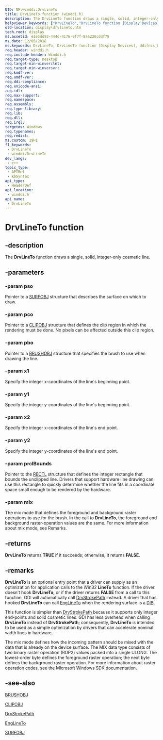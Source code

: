 ```yaml
---
UID: NF:winddi.DrvLineTo
title: DrvLineTo function (winddi.h)
description: The DrvLineTo function draws a single, solid, integer-only cosmetic line.
helpviewer_keywords: ["DrvLineTo","DrvLineTo function [Display Devices]","ddifncs_85694fcd-95b7-4b3e-8f00-bec09b3d9a32.xml","display.drvlineto","winddi/DrvLineTo"]
old-location: display\drvlineto.htm
tech.root: display
ms.assetid: e1e5dd93-444d-4176-9f7f-8aa220cddf78
ms.date: 12/05/2018
ms.keywords: DrvLineTo, DrvLineTo function [Display Devices], ddifncs_85694fcd-95b7-4b3e-8f00-bec09b3d9a32.xml, display.drvlineto, winddi/DrvLineTo
req.header: winddi.h
req.include-header: Winddi.h
req.target-type: Desktop
req.target-min-winverclnt: 
req.target-min-winversvr: 
req.kmdf-ver: 
req.umdf-ver: 
req.ddi-compliance: 
req.unicode-ansi: 
req.idl: 
req.max-support: 
req.namespace: 
req.assembly: 
req.type-library: 
req.lib: 
req.dll: 
req.irql: 
targetos: Windows
req.typenames: 
req.redist: 
ms.custom: 19H1
f1_keywords:
 - DrvLineTo
 - winddi/DrvLineTo
dev_langs:
 - c++
topic_type:
 - APIRef
 - kbSyntax
api_type:
 - HeaderDef
api_location:
 - winddi.h
api_name:
 - DrvLineTo
---
```


# DrvLineTo function


## -description

The <b>DrvLineTo</b> function draws a single, solid, integer-only cosmetic line.

## -parameters

### -param pso

Pointer to a <a href="/windows/desktop/api/winddi/ns-winddi-surfobj">SURFOBJ</a> structure that describes the surface on which to draw.

### -param pco

Pointer to a <a href="/windows/desktop/api/winddi/ns-winddi-clipobj">CLIPOBJ</a> structure that defines the clip region in which the rendering must be done. No pixels can be affected outside this clip region.

### -param pbo

Pointer to a <a href="/windows/desktop/api/winddi/ns-winddi-brushobj">BRUSHOBJ</a> structure that specifies the brush to use when drawing the line.

### -param x1

Specify the integer x-coordinates of the line's beginning point.

### -param y1

Specify the integer y-coordinates of the line's beginning point.

### -param x2

Specify the integer x-coordinates of the line's end point.

### -param y2

Specify the integer y-coordinates of the line's end point.

### -param prclBounds

Pointer to the <a href="/windows/desktop/api/windef/ns-windef-rectl">RECTL</a> structure that defines the integer rectangle that bounds the unclipped line. Drivers that support hardware line drawing can use this rectangle to quickly determine whether the line fits in a coordinate space small enough to be rendered by the hardware.

### -param mix

The mix mode that defines the foreground and background raster operations to use for the brush. In the call to <b>DrvLineTo</b>, the foreground and background raster-operation values are the same. For more information about mix mode, see Remarks.

## -returns

<b>DrvLineTo</b> returns <b>TRUE</b> if it succeeds; otherwise, it returns <b>FALSE</b>.

## -remarks

<b>DrvLineTo</b> is an optional entry point that a driver can supply as an optimization for application calls to the Win32 <b>LineTo</b> function. If the driver doesn't hook <b>DrvLineTo</b>, or if the driver returns <b>FALSE</b> from a call to this function, GDI will automatically call <a href="/windows/desktop/api/winddi/nf-winddi-drvstrokepath">DrvStrokePath</a> instead. A driver that has hooked <b>DrvLineTo</b> can call <a href="/windows/desktop/api/winddi/nf-winddi-englineto">EngLineTo</a> when the rendering surface is a <a href="/windows-hardware/drivers/">DIB</a>.

This function is simpler than <a href="/windows/desktop/api/winddi/nf-winddi-drvstrokepath">DrvStrokePath</a> because it supports only integer end-points and solid cosmetic lines. GDI has less overhead when calling <b>DrvLineTo</b> instead of <b>DrvStrokePath</b>; consequently, <b>DrvLineTo</b> is intended to be used as a simple optimization by drivers that can accelerate nominal width lines in hardware.

The mix mode defines how the incoming pattern should be mixed with the data that is already on the device surface. The MIX data type consists of two binary raster operation (ROP2) values packed into a single ULONG. The lowest-order byte defines the foreground raster operation; the next byte defines the background raster operation. For more information about raster operation codes, see the Microsoft Windows SDK documentation.

## -see-also

<a href="/windows/desktop/api/winddi/ns-winddi-brushobj">BRUSHOBJ</a>



<a href="/windows/desktop/api/winddi/ns-winddi-clipobj">CLIPOBJ</a>



<a href="/windows/desktop/api/winddi/nf-winddi-drvstrokepath">DrvStrokePath</a>



<a href="/windows/desktop/api/winddi/nf-winddi-englineto">EngLineTo</a>



<a href="/windows/desktop/api/winddi/ns-winddi-surfobj">SURFOBJ</a>